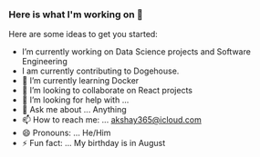 ### Here is what I'm working on 👋

Here are some ideas to get you started:

-  I’m currently working on Data Science projects and Software Engineering
-  I am currently contributing to Dogehouse.
- 🌱 I’m currently learning Docker
- 🧩 I’m looking to collaborate on React projects
- 🤔 I’m looking for help with ...
- 💬 Ask me about ... Anything
- 📫 How to reach me: ... akshay365@icloud.com
- 😄 Pronouns: ... He/Him
- ⚡ Fun fact: ... My birthday is in August
